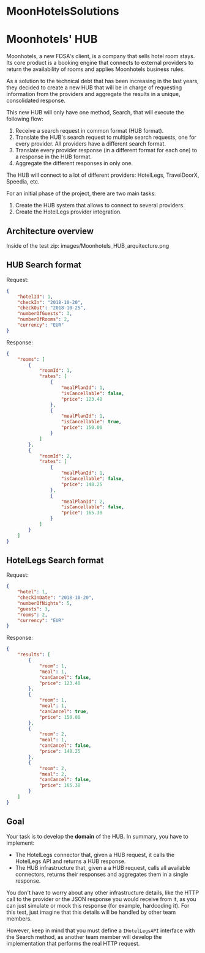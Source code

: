 # MoonHotelsSolutions
# Moonhotels' HUB
Moonhotels, a new FDSA's client, is a company that sells hotel room stays. Its core product is a booking engine that connects to external providers to return the availability of rooms and applies Moonhotels business rules.

As a solution to the technical debt that has been increasing in the last years, they decided to create a new HUB that will be in charge of requesting information from the providers and aggregate the results in a unique, consolidated response.

This new HUB will only have one method, Search, that will execute the following flow:
1. Receive a search request in common format (HUB format).
1. Translate the HUB's search request to multiple search requests, one for every provider. All providers have a different search format.
1. Translate every provider response (in a different format for each one) to a response in the HUB format.
1. Aggregate the different responses in only one.

The HUB will connect to a lot of different providers: HotelLegs, TravelDoorX, Speedia, etc.

For an initial phase of the project, there are two main tasks:
1. Create the HUB system that allows to connect to several providers.
1. Create the HotelLegs provider integration.

## Architecture overview
Inside of the test zip: images/Moonhotels_HUB_arquitecture.png

## HUB Search format
Request:
```json
{
    "hotelId": 1,
    "checkIn": "2018-10-20",
    "checkOut": "2018-10-25",
    "numberOfGuests": 3,
    "numberOfRooms": 2,
    "currency": "EUR"
}
```
Response:
```json
{
    "rooms": [
        {
            "roomId": 1,
            "rates": [
                {
                    "mealPlanId": 1,
                    "isCancellable": false,
                    "price": 123.48
                },
                {
                    "mealPlanId": 1,
                    "isCancellable": true,
                    "price": 150.00
                }
            ]
        },
        {
            "roomId": 2,
            "rates": [
                {
                    "mealPlanId": 1,
                    "isCancellable": false,
                    "price": 148.25
                },
                {
                    "mealPlanId": 2,
                    "isCancellable": false,
                    "price": 165.38
                }
            ]
        }
    ]
}
```

## HotelLegs Search format
Request:
```json
{
    "hotel": 1,
    "checkInDate": "2018-10-20",
    "numberOfNights": 5,
    "guests": 3,
    "rooms": 2,
    "currency": "EUR"
}
```
Response:
```json
{
    "results": [
        {
            "room": 1,
            "meal": 1,
            "canCancel": false,
            "price": 123.48
        },
        {
            "room": 1,
            "meal": 1,
            "canCancel": true,
            "price": 150.00
        },
        {
            "room": 2,
            "meal": 1,
            "canCancel": false,
            "price": 148.25
        },
        {
            "room": 2,
            "meal": 2,
            "canCancel": false,
            "price": 165.38
        }
    ]
}
```

## Goal
Your task is to develop the **domain** of the HUB. In summary, you have to implement:
* The HotelLegs connector that, given a HUB request, it calls the HotelLegs API and returns a HUB response. 
* The HUB infrastructure that, given a a HUB request, calls all available connectors, returns their responses and aggregates them in a single response.

You don't have to worry about any other infrastructure details, like the HTTP call to the provider or the JSON response you would receive from it, as you can just simulate or mock this response (for example, hardcoding it). For this test, just imagine that this details will be handled by other team members.

However, keep in mind that you must define a ```IHotelLegsAPI``` interface with the Search method, as another team member will develop the implementation that performs the real HTTP request.
